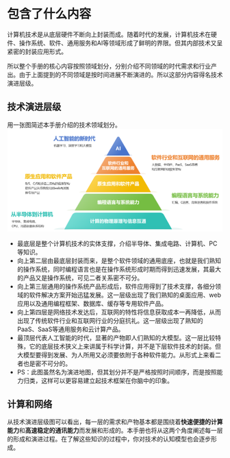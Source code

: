# 包含了什么内容
计算机技术是从底层硬件不断向上封装而成。随着时代的发展，计算机技术在硬件、操作系统、软件、通用服务和AI等领域形成了鲜明的界限。但其内部技术又呈紧密的封装应用形式。

所以整个手册的核心内容按照领域划分，分别介绍不同领域的时代需求和行业产出。由于上面提到的不同领域是按时间进展不断演进的。所以这部分内容得名技术演进层级。

## 技术演进层级
用一张图简述本手册介绍的技术领域划分。
![技术演进层级金字塔](./images/pyramids.png)
* 最底层是整个计算机技术的实体支撑，介绍半导体、集成电路、计算机、PC等知识。
* 向上第二层由最底层封装而来，是整个软件领域的通用底座，也就是我们熟知的操作系统，同时编程语言也是在操作系统形成时期而得到迅速发展，其最大的产品又是操作系统，可见二者关系密不可分。
* 向上第三层通用的操作系统产品形成后，软件应用得到了技术支撑，各细分领域的软件解决方案开始迅猛发展。这一层级出现了我们熟知的桌面应用、web应用以及通用编程框架、数据库、缓存等专用软件产品。
* 向上第四层是网络技术发达后，互联网的特性将信息获取成本一再降低，从而出现了传统软件行业和互联网行业的分庭抗礼。这一层级出现了熟知的PaaS、SaaS等通用服务和云计算产品。
* 最顶层代表人工智能的时代，显著的产物即人们熟知的大模型。这一层比较特殊，它的底层技术狭义上来讲属于科学计算，并不是下层软件技术的封装。但大模型要得到发展、为人所用又必须要依附于各种软件能力。从形式上来看二者也是密不可分的。
* PS：此图虽然名为演进地图，但其划分并不是严格按照时间顺序，而是按照能力归类，这样可以更容易建立起技术框架在你脑中的印象。
## 计算和网络
从技术演进层级图可以看出，每一层的需求和产物基本都是围绕着**快速便捷的计算能力**和**高速稳定的通讯能力**而发展和形成的。本手册也将从这两个角度阐述每一层的形成和演进过程。在了解这些知识的过程中，你对技术的认知模型也会逐步形成。